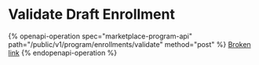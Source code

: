 # Validate Draft Enrollment

{% openapi-operation spec="marketplace-program-api" path="/public/v1/program/enrollments/validate" method="post" %}
[Broken link](broken-reference)
{% endopenapi-operation %}
